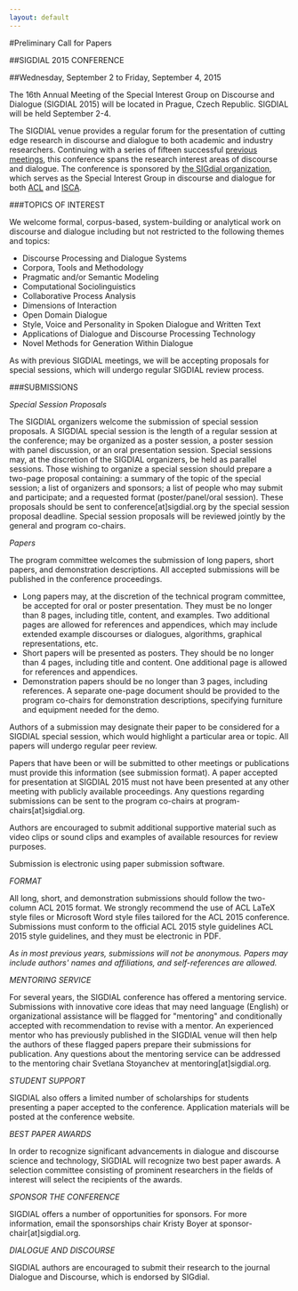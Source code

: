 ```yaml
---
layout: default
---
```


#Preliminary Call for Papers

##SIGDIAL 2015 CONFERENCE

##Wednesday, September 2 to Friday, September 4, 2015

The 16th Annual Meeting of the Special Interest Group on Discourse and Dialogue (SIGDIAL 2015) will be located in Prague, Czech Republic. SIGDIAL will be held September 2-4. 

The SIGDIAL venue provides a regular forum for the presentation of cutting edge research in discourse and dialogue to both academic and industry researchers. Continuing with a series of fifteen successful [previous meetings](http://www.sigdial.org/sigdial-meetings), this conference spans the research interest areas of discourse and dialogue. The conference is sponsored by [the SIGdial organization](http://www.sigdial.org/), which serves as the Special Interest Group in discourse and dialogue for both [ACL](http://www.aclweb.org/) and [ISCA](http://www.isca-speech.org/).

###TOPICS OF INTEREST

We welcome formal, corpus-based, system-building or analytical work on discourse and dialogue including but not restricted to the following themes and topics:

* Discourse Processing and Dialogue Systems
* Corpora, Tools and Methodology
* Pragmatic and/or Semantic Modeling
* Computational Sociolinguistics
* Collaborative Process Analysis
* Dimensions of Interaction
* Open Domain Dialogue
* Style, Voice and Personality in Spoken Dialogue and Written Text
* Applications of Dialogue and Discourse Processing Technology
* Novel Methods for Generation Within Dialogue

As with previous SIGDIAL meetings, we will be accepting proposals for special sessions, which will undergo regular SIGDIAL review process.

###SUBMISSIONS

*Special Session Proposals*

The SIGDIAL organizers welcome the submission of special session proposals. A SIGDIAL special session is the length of a regular session at the conference; may be organized as a poster session, a poster session with panel discussion, or an oral presentation session. Special sessions may, at the discretion of the SIGDIAL organizers, be held as parallel sessions. Those wishing to organize a special session should prepare a two-page proposal containing: a summary of the topic of the special session; a list of organizers and sponsors; a list of people who may submit and participate; and a requested format (poster/panel/oral session). These proposals should be sent to conference[at]sigdial.org by the special session proposal deadline. Special session proposals will be reviewed jointly by the general and program co-chairs.

*Papers*

The program committee welcomes the submission of long papers, short papers, and demonstration descriptions. All accepted submissions will be published in the conference proceedings.

* Long papers may, at the discretion of the technical program committee, be accepted for oral or poster presentation. They must be no longer than 8 pages, including title, content, and examples. Two additional pages are allowed for references and appendices, which may include extended example discourses or dialogues, algorithms, graphical representations, etc.
* Short papers will be presented as posters. They should be no longer than 4 pages, including title and content. One additional page is allowed for references and appendices.
* Demonstration papers should be no longer than 3 pages, including references. A separate one-page document should be provided to the program co-chairs for demonstration descriptions, specifying furniture and equipment needed for the demo.

Authors of a submission may designate their paper to be considered for a SIGDIAL special session, which would highlight a particular area or topic. All papers will undergo regular peer review.

Papers that have been or will be submitted to other meetings or publications must provide this information (see submission format). A paper accepted for presentation at SIGDIAL 2015 must not have been presented at any other meeting with publicly available proceedings. Any questions regarding submissions can be sent to the program co-chairs at program-chairs[at]sigdial.org.

Authors are encouraged to submit additional supportive material such as video clips or sound clips and examples of available resources for review purposes.

Submission is electronic using paper submission software.

*FORMAT*

All long, short, and demonstration submissions should follow the two-column ACL 2015 format. We strongly recommend the use of ACL LaTeX style files or Microsoft Word style files tailored for the ACL 2015 conference. Submissions must conform to the official ACL 2015 style guidelines ACL 2015 style guidelines, and they must be electronic in PDF.

*As in most previous years, submissions will not be anonymous. Papers may include authors' names and affiliations, and self-references are allowed.*

*MENTORING SERVICE*

For several years, the SIGDIAL conference has offered a mentoring service. Submissions with innovative core ideas that may need language (English) or organizational assistance will be flagged for "mentoring" and conditionally accepted with recommendation to revise with a mentor. An experienced mentor who has previously published in the SIGDIAL venue will then help the authors of these flagged papers prepare their submissions for publication. Any questions about the mentoring service can be addressed to the mentoring chair Svetlana Stoyanchev at mentoring[at]sigdial.org.

*STUDENT SUPPORT*

SIGDIAL also offers a limited number of scholarships for students presenting a paper accepted to the conference. Application materials will be posted at the conference website.

*BEST PAPER AWARDS*

In order to recognize significant advancements in dialogue and discourse science and technology, SIGDIAL will recognize two best paper awards. A selection committee consisting of prominent researchers in the fields of interest will select the recipients of the awards.

*SPONSOR THE CONFERENCE*

SIGDIAL offers a number of opportunities for sponsors. For more information, email the sponsorships chair Kristy Boyer at sponsor-chair[at]sigdial.org.

*DIALOGUE AND DISCOURSE*

SIGDIAL authors are encouraged to submit their research to the journal Dialogue and Discourse, which is endorsed by SIGdial.
